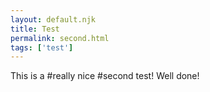 ```yaml
---
layout: default.njk
title: Test
permalink: second.html
tags: ['test']
---
```


This is a #really nice #second test! Well done!
